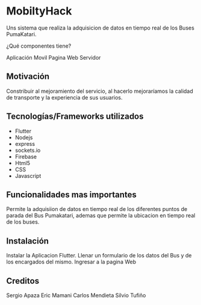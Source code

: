 # MobiltyHack
 Uns sistema que realiza la adquisicion de datos en tiempo real de los Buses PumaKatari.

 ¿Qué componentes tiene?
 
 Aplicación Movil
 Pagina Web
 Servidor
 

## Motivación
Constribuir al mejoramiento del servicio, al hacerlo mejoraríamos la calidad de transporte y la experiencia de sus usuarios.

## Tecnologías/Frameworks utilizados

- Flutter
- Nodejs
- express
- sockets.io
- Firebase
- Html5
- CSS
- Javascript

## Funcionalidades mas importantes
Permite la adquisiion de datos en tiempo real de los diferentes puntos de parada del Bus Pumakatari, ademas que permite la ubicacion en tiempo real de los buses.

## Instalación
Instalar la Aplicacion Flutter.
Llenar un formulario de los datos del Bus y de los encargados del mismo.
Ingresar a la pagina Web 

## Creditos
Sergio Apaza
Eric Mamani
Carlos Mendieta
Silvio Tufiño
